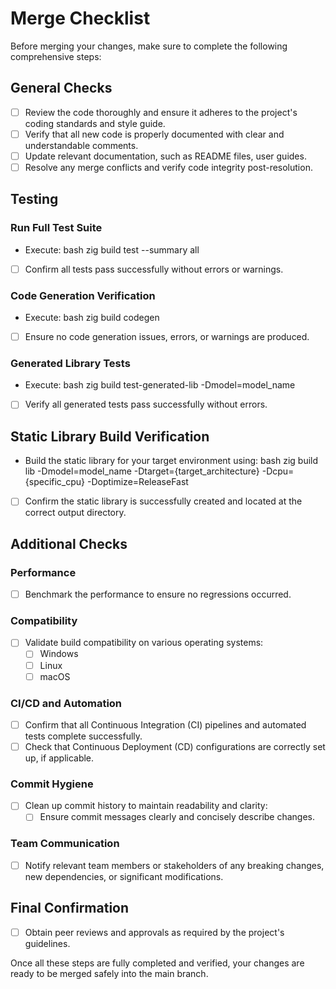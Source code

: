 # Merge Checklist

Before merging your changes, make sure to complete the following comprehensive steps:

## General Checks

- [ ] Review the code thoroughly and ensure it adheres to the project's coding standards and style guide.
- [ ] Verify that all new code is properly documented with clear and understandable comments.
- [ ] Update relevant documentation, such as README files, user guides.
- [ ] Resolve any merge conflicts and verify code integrity post-resolution.

## Testing

### Run Full Test Suite
- Execute:
  bash
  zig build test --summary all
  
- [ ] Confirm all tests pass successfully without errors or warnings.

### Code Generation Verification
- Execute:
  bash
  zig build codegen
  
- [ ] Ensure no code generation issues, errors, or warnings are produced.

### Generated Library Tests
- Execute:
  bash
  zig build test-generated-lib -Dmodel=model_name
  
- [ ] Verify all generated tests pass successfully without errors.

## Static Library Build Verification

- Build the static library for your target environment using:
  bash
  zig build lib -Dmodel=model_name -Dtarget={target_architecture} -Dcpu={specific_cpu} -Doptimize=ReleaseFast
  
- [ ] Confirm the static library is successfully created and located at the correct output directory.

## Additional Checks

### Performance
- [ ] Benchmark the performance to ensure no regressions occurred.

### Compatibility
- [ ] Validate build compatibility on various operating systems:
  - [ ] Windows
  - [ ] Linux
  - [ ] macOS

### CI/CD and Automation
- [ ] Confirm that all Continuous Integration (CI) pipelines and automated tests complete successfully.
- [ ] Check that Continuous Deployment (CD) configurations are correctly set up, if applicable.

### Commit Hygiene
- [ ] Clean up commit history to maintain readability and clarity:
  - [ ] Ensure commit messages clearly and concisely describe changes.

### Team Communication
- [ ] Notify relevant team members or stakeholders of any breaking changes, new dependencies, or significant modifications.

## Final Confirmation
- [ ] Obtain peer reviews and approvals as required by the project's guidelines.

Once all these steps are fully completed and verified, your changes are ready to be merged safely into the main branch.